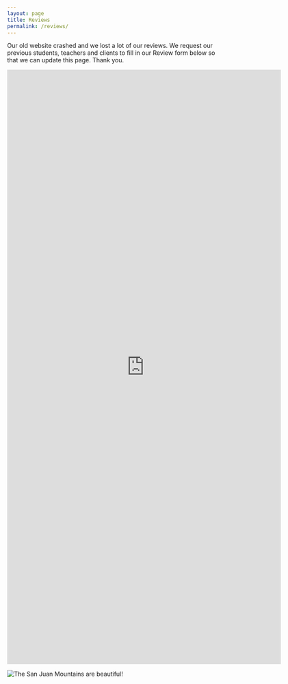```yaml
---
layout: page
title: Reviews
permalink: /reviews/
---
```


Our old website crashed and we lost a lot of our reviews.
We request our previous students, teachers and clients to fill in our Review form below so that we can update this page.
Thank you.

<iframe src="https://docs.google.com/forms/d/e/1FAIpQLSeUCXHJGkToljqtDoaTZ87Ym1Sb6Y63twQJY4PgKqFFIs1prg/viewform?embedded=true" width="640" height="1388" frameborder="0" marginheight="0" marginwidth="0">Loading…</iframe>




[jekyll-organization]: https://github.com/jekyll
![The San Juan Mountains are beautiful!](/assets/images/san-juan-mountains.avif "San Juan Mountains")
